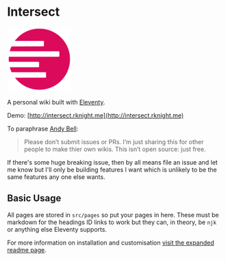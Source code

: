 # Intersect

<img src="src/_eleventy/assets/img/logos/readme_logo.png" alt="Intersect Logo">

A personal wiki built with [Eleventy](https://11ty.dev).

Demo: [http://intersect.rknight.me](http://intersect.rknight.me)

To paraphrase [Andy Bell](https://github.com/andy-piccalilli/11ty-base):

> Please don’t submit issues or PRs. I’m just sharing this for other people to make thier own wikis. This isn’t open source: just free.

If there's some huge breaking issue, then by all means file an issue and let me know but I'll only be building features I want which is unlikely to be the same features any one else wants.

## Basic Usage

All pages are stored in `src/pages` so put your pages in here. These must be markdown for the headings ID links to work but they can, in theory, be `njk` or anything else Eleventy supports.

For more information on installation and customisation [visit the expanded readme page](https://intersect.rknight.me/meta/readme).
